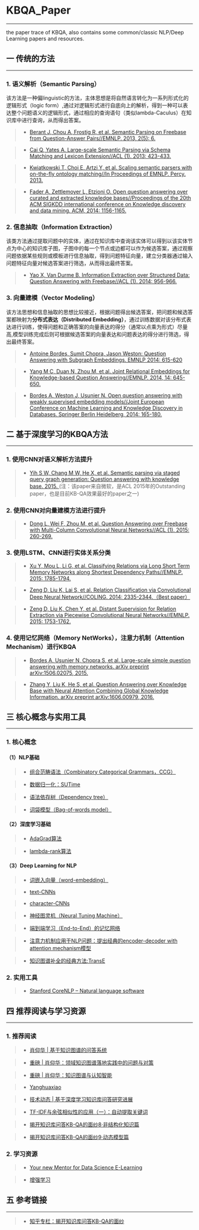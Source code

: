 # KBQA_Paper
---
the paper trace of KBQA, also contains some common/classic NLP/Deep Learning papers and resources.

## 一 传统的方法
---
### 1. 语义解析（Semantic Parsing）

该方法是一种偏linguistic的方法，主体思想是将自然语言转化为一系列形式化的逻辑形式（logic form）,通过对逻辑形式进行自底向上的解析，得到一种可以表达整个问题语义的逻辑形式，通过相应的查询语句（类似lambda-Caculus）在知识库中进行查询，从而得出答案。

> * [Berant J, Chou A, Frostig R, et al. Semantic Parsing on Freebase from Question-Answer Pairs//EMNLP. 2013, 2(5): 6.](https://www.aclweb.org/anthology/D13-1160)

> * [Cai Q, Yates A. Large-scale Semantic Parsing via Schema Matching and Lexicon Extension//ACL (1). 2013: 423-433.](https://www.aclweb.org/anthology/P13-1042)

> * [Kwiatkowski T, Choi E, Artzi Y, et al. Scaling semantic parsers with on-the-fly ontology matching//In Proceedings of EMNLP. Percy. 2013.](http://aclweb.org/anthology/D/D13/D13-1161.pdf)

> * [Fader A, Zettlemoyer L, Etzioni O. Open question answering over curated and extracted knowledge bases//Proceedings of the 20th ACM SIGKDD international conference on Knowledge discovery and data mining. ACM, 2014: 1156-1165.](https://doi.org/10.1145/2623330.2623677)

### 2. 信息抽取（Information Extraction）

该类方法通过提取问题中的实体，通过在知识库中查询该实体可以得到以该实体节点为中心的知识库子图，子图中的每一个节点或边都可以作为候选答案，通过观察问题依据某些规则或模板进行信息抽取，得到问题特征向量，建立分类器通过输入问题特征向量对候选答案进行筛选，从而得出最终答案。

> * [Yao X, Van Durme B. Information Extraction over Structured Data: Question Answering with Freebase//ACL (1). 2014: 956-966.](http://aclweb.org/anthology/P/P14/P14-1090.pdf)

### 3. 向量建模（Vector Modeling）

该方法思想和信息抽取的思想比较接近，根据问题得出候选答案，把问题和候选答案都映射为**分布式表达（Distributed Embedding）**，通过训练数据对该分布式表达进行训练，使得问题和正确答案的向量表达的得分（通常以点乘为形式）尽量高,模型训练完成后则可根据候选答案的向量表达和问题表达的得分进行筛选，得出最终答案。

> * [Antoine Bordes, Sumit Chopra, Jason Weston:
Question Answering with Subgraph Embeddings. EMNLP 2014: 615-620](http://aclweb.org/anthology/D/D14/D14-1067.pdf)


> * [Yang M C, Duan N, Zhou M, et al. Joint Relational Embeddings for Knowledge-based Question Answering//EMNLP. 2014, 14: 645-650.](http://aclweb.org/anthology/D/D14/D14-1071.pdf)

> * [Bordes A, Weston J, Usunier N. Open question answering with weakly supervised embedding models//Joint European Conference on Machine Learning and Knowledge Discovery in Databases. Springer Berlin Heidelberg, 2014: 165-180.](https://doi.org/10.1007/978-3-662-44848-9_11)

## 二 基于深度学习的KBQA方法
---
### 1. 使用CNN对语义解析方法提升

> * [Yih S W, Chang M W, He X, et al. Semantic parsing via staged query graph generation: Question answering with knowledge base. 2015. ](http://aclweb.org/anthology/P/P15/P15-1128.pdf)
(注：该paper来自微软，是ACL 2015年的Outstanding paper，也是目前KB-QA效果最好的paper之一)

### 2. 使用CNN对向量建模方法进行提升

> * [Dong L, Wei F, Zhou M, et al. Question Answering over Freebase with Multi-Column Convolutional Neural Networks//ACL (1). 2015: 260-269.](http://aclweb.org/anthology/P/P15/P15-1026.pdf)

### 3. 使用LSTM、CNN进行实体关系分类

> * [Xu Y, Mou L, Li G, et al. Classifying Relations via Long Short Term Memory Networks along Shortest Dependency Paths//EMNLP. 2015: 1785-1794.](http://aclweb.org/anthology/D/D15/D15-1206.pdf)

> * [Zeng D, Liu K, Lai S, et al. Relation Classification via Convolutional Deep Neural Network//COLING. 2014: 2335-2344.（Best paper）](http://aclweb.org/anthology/C/C14/C14-1220.pdf)

> * [Zeng D, Liu K, Chen Y, et al. Distant Supervision for Relation Extraction via Piecewise Convolutional Neural Networks//EMNLP. 2015: 1753-1762.](http://aclweb.org/anthology/D/D15/D15-1203.pdf)

### 4. 使用记忆网络（Memory NetWorks），注意力机制（Attention Mechanism）进行KBQA

> * [Bordes A, Usunier N, Chopra S, et al. Large-scale simple question answering with memory networks. arXiv preprint arXiv:1506.02075, 2015.](http://arxiv.org/abs/1506.02075)

> * [Zhang Y, Liu K, He S, et al. Question Answering over Knowledge Base with Neural Attention Combining Global Knowledge Information. arXiv preprint arXiv:1606.00979, 2016.](http://arxiv.org/abs/1606.00979)


## 三 核心概念与实用工具
---

### 1. 核心概念

#### （1）NLP基础

> * [组合范畴语法（Combinatory Categorical Grammars，CCG）](https://zh.wikipedia.org/wiki/%E7%BB%84%E5%90%88%E8%8C%83%E7%95%B4%E8%AF%AD%E6%B3%95)

> * [数据归一化：SUTime](https://link.zhihu.com/?target=http%3A//nlp.stanford.edu/pubs/lrec2012-sutime.pdf)

> * [语法依存树（Dependency tree）](https://nlpcs.com/article/syntactic-parsing-by-dependency)

> * [词袋模型（Bag-of-words model）](https://blog.csdn.net/v_JULY_v/article/details/6555899)




#### （2）深度学习基础

> * [AdaGrad算法](https://zhuanlan.zhihu.com/p/29920135)

> * [lambda-rank算法](https://link.zhihu.com/?target=https%3A//pdfs.semanticscholar.org/0df9/c70875783a73ce1e933079f328e8cf5e9ea2.pdf)

#### （3）Deep Learning for NLP 

> * [词嵌入向量（word-embedding）](https://link.zhihu.com/?target=http%3A//papers.nips.cc/paper/5021-distributed-representations-of-words-and-phrases-and-their-compositionality.pdf)

> * [text-CNNs](https://link.zhihu.com/?target=https%3A//arxiv.org/abs/1408.5882)

> * [character-CNNs](https://link.zhihu.com/?target=https%3A//arxiv.org/pdf/1509.01626.pdf)

> * [神经图灵机（Neural Tuning Machine）](https://link.zhihu.com/?target=https%3A//arxiv.org/abs/1410.5401)

> * [端到端学习（End-to-End）的记忆网络](https://link.zhihu.com/?target=https%3A//arxiv.org/pdf/1503.08895.pdf)

> * [注意力机制应用于NLP问题：提出经典的encoder-decoder with attention mechanism模型](https://link.zhihu.com/?target=https%3A//arxiv.org/abs/1606.00979)

> * [知识图谱补全的经典方法:TransE](https://link.zhihu.com/?target=https%3A//www.utc.fr/~bordesan/dokuwiki/_media/en/transe_nips13.pdf)


### 2. 实用工具

> * [Stanford CoreNLP – Natural language software](https://stanfordnlp.github.io/CoreNLP/)



## 四 推荐阅读与学习资源
---
### 1. 推荐阅读

> * [肖仰华 | 基于知识图谱的问答系统](https://blog.csdn.net/TgqDT3gGaMdkHasLZv/article/details/78146295?%3E)

> * [重磅 | 肖仰华：领域知识图谱落地实践中的问题与对策](https://zhuanlan.zhihu.com/p/41923765)

> * [重磅 | 肖仰华：知识图谱与认知智能](https://zhuanlan.zhihu.com/p/35295166)

> * [Yanghuaxiao](http://gdm.fudan.edu.cn/GDMWiki/Wiki.jsp?page=Yanghuaxiao)

> * [技术动态 | 基于深度学习知识库问答研究进展](http://blog.openkg.cn/%E6%8A%80%E6%9C%AF%E5%8A%A8%E6%80%81-%E5%9F%BA%E4%BA%8E%E6%B7%B1%E5%BA%A6%E5%AD%A6%E4%B9%A0%E7%9F%A5%E8%AF%86%E5%BA%93%E9%97%AE%E7%AD%94%E7%A0%94%E7%A9%B6%E8%BF%9B%E5%B1%95/#more-394)

> * [TF-IDF与余弦相似性的应用（一）：自动提取关键词](http://www.ruanyifeng.com/blog/2013/03/tf-idf.html)

> * [揭开知识库问答KB-QA的面纱8·非结构化知识篇](https://zhuanlan.zhihu.com/p/26650719)

> * [揭开知识库问答KB-QA的面纱9·动态模型篇](https://zhuanlan.zhihu.com/p/27105336)

### 2. 学习资源

> * [Your new Mentor for Data Science E-Learning](https://github.com/virgili0/Virgilio)

> * [增强学习](https://zhuanlan.zhihu.com/intelligentunit)

## 五 参考链接
---

> * [知乎专栏：揭开知识库问答KB-QA的面纱](https://zhuanlan.zhihu.com/kb-qa)

